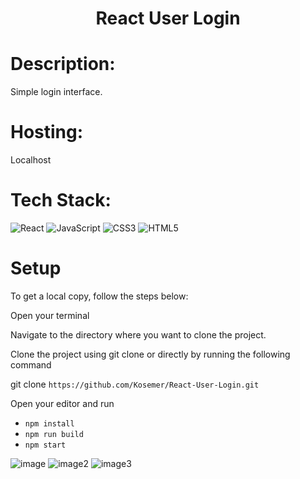 <h1 align="center">React User Login</h1>


# Description:

Simple login interface.

# Hosting:

 Localhost

# Tech Stack:
![React](https://img.shields.io/badge/react-%2320232a.svg?style=for-the-badge&logo=react&logoColor=%2361DAFB) 
![JavaScript](https://img.shields.io/badge/javascript-%23323330.svg?style=for-the-badge&logo=javascript&logoColor=%23F7DF1E) 
![CSS3](https://img.shields.io/badge/css3-%231572B6.svg?style=for-the-badge&logo=css3&logoColor=white) 
![HTML5](https://img.shields.io/badge/html5-%23E34F26.svg?style=for-the-badge&logo=html5&logoColor=white)

# Setup
To get a local copy, follow the steps below:

Open your terminal

Navigate to the directory where you want to clone the project.

Clone the project using git clone or directly by running the following command

git clone `https://github.com/Kosemer/React-User-Login.git`

Open your editor and run

* `npm install`
* `npm run build`
* `npm start`

![image](https://user-images.githubusercontent.com/82768146/196248368-f1b52c2c-b00c-44d2-a69b-3c631c3f2826.JPG)
![image2](https://user-images.githubusercontent.com/82768146/196248374-5e6b108a-4ead-40aa-b272-bcb9346597de.JPG)
![image3](https://user-images.githubusercontent.com/82768146/196248383-0988a077-3d84-44c0-b184-e125975a4b0f.JPG)
